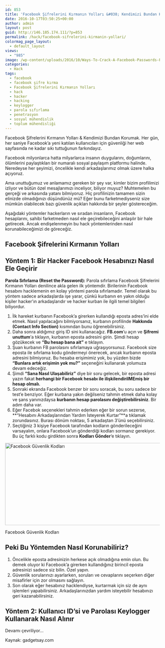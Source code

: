 ```yaml
---
id: 853
title: 'Facebook Şifrelerini Kırmanın Yolları &#038; Kendimizi Bundan Korumak'
date: 2016-10-17T03:50:25+00:00
author: admin
layout: post
guid: http://146.185.174.111/?p=853
permalink: /hack/facebook-sifrelerini-kirmanin-yollari/
colormag_page_layout:
  - default_layout
views:
  - "985"
image: /wp-content/uploads/2016/10/Ways-To-Crack-A-Facebook-Passwords-Protect-Yourself-From-This.jpg
categories:
  - Hack
tags:
  - facebook
  - facebook şifre kırma
  - Facebook Şifrelerini Kırmanın Yolları
  - hack
  - hacker
  - hacking
  - keylogger
  - parola sıfırlama
  - penetrasyon
  - sosyal mühendislik
  - toplum mühendisliği
---
```

Facebook Şifrelerini Kırmanın Yolları & Kendimizi Bundan Korumak. Her gün, her saniye Facebook&#8217;a yeni katılan kullanıcıları için güvenliği her web sayfasında ne kadar sıkı tuttuğunun farkındayız.

Facebook milyonlarca hatta milyarlarca insanın duygularını, doğumlarını, ölümlerini paylaştıkları bir numaralı sosyal paylaşım platformu halinde. Neredeyse her şeyimizi, öncelikle kendi arkadaşlarımız olmak üzere halka açıyoruz.

Ama unuttuğumuz ve anlamamız gereken bir şey var, kimler bizim profilimizi izliyor ve bütün özel mesajlarımızı inceliyor, biliyor muyuz? Muhtemelen bu gerçeği ve arkasında yatanı bilmiyoruz. Hiç profilinizin tamamen sizin elinizde olmadığınızı düşündünüz mü? Eğer bunu farketmediyseniz size mümkün olabilecek bazı güvenlik açıkları hakkında bir şeyler göstereceğim.

Aşağıdaki yöntemler hackerların ve sıradan insanların, Facebook hesaplarını, sahibi farketmeden nasıl ele geçirebileceğini anlaşılır bir hale getirecek. Ancak endişelenmeyin bu hack yöntemlerinden nasıl korunabileceğimizi de göreceğiz.

## Facebook Şifrelerini Kırmanın Yolları

## Yöntem 1: Bir Hacker Facebook Hesabınızı Nasıl Ele Geçirir

**Parola Sıfırlama (Reset the Password):** Parola sıfırlama Facebook Şifrelerini Kırmanın Yolları denilince akla gelen ilk yöntemdir. Birilerinin Facebook hesabını hacklemenin en kolay yöntemi parola sıfırlamadır. Temel olarak bu yöntem sadece arkadaşlarda işe yarar, çünkü kurbanın en yakın olduğu kişiler hacker&#8217;ın arkadaşlarıdır ve hacker kurban ile ilgili temel bilgileri biliyordur.

  1. İlk hareket kurbanın Facebook&#8217;a girerken kullandığı eposta adres&#8217;ini elde etmek. Nasıl yapılacağını bilmiyorsanız, kurbanın profilinde **Hakkında (Contact Info Section)** kısmından bunu öğrenebilirsiniz.
  2. Daha sonra aldığımız giriş ID sini kullanacağız. **FB.com**&#8216;u açın ve **Şifremi unuttum**&#8216;a tıklayın, kurbanın eposta adresini girin. Şimdi hesap gözükecek ve **&#8220;Bu hesap bana ait&#8221;** e tıklayın.
  3. Şuan kurbanın FB parolasını sıfırlamaya uğraşıyorsunuz. Facebook size eposta ile sıfırlama kodu göndermeyi önerecek, ancak kurbanın eposta adresini bilmiyoruz. Bu hesaba erişimimiz yok, bu yüzden bizde **&#8220;Bunlara artık erişimin yok mu?&#8221;** seçeneğini kullanarak yolumuza devam edeceğiz.
  4. Şimdi **&#8220;Sana Nasıl Ulaşabiliriz&#8221;** diye bir soru gelecek, bir eposta adresi yazın fakat **herhangi bir Facebook hesabı ile ilişkilendirilMEmiş bir hesap olmalı.**
  5. Sonraki ekranda Facebook benzer bir soru soracak, bu soru sadece bir test&#8217;e benziyor. Eğer kurbana yakın değilseniz tahmin etmek daha kolay ve şans yanınızdaysa **kurbanın hesap parolasını değiştirebilirsiniz**. Bir adım daha var.
  6. Eğer Facebok seçenekleri tahmin ederken eğer bir sorun sezerse, **&#8220;Hesabını Arkadaşlarından Yardım İsteyerek Kurtar&#8221;**a tıklamak zorundasınız. Burası dönüm noktası, 5 arkadaştan 3&#8217;ünü seçebilirsiniz.
  7. Seçtiğiniz 3 kişiye Facebook tarafından kodların gönderileceğini varsayalım, onlara Facebook&#8217;un gönderdiği kodları sormanız gerekiyor. Bu üç farklı kodu girdikten sonra **Kodları Gönder**&#8216;e tıklayın.<figure id="attachment_854" aria-describedby="caption-attachment-854" style="width: 600px" class="wp-caption alignnone">

[<img class="size-full wp-image-854" src="http://146.185.174.111/wp-content/uploads/2016/10/Submit-Codes.jpg" alt="Facebook Güvenlik Kodları" width="600" height="268" srcset="http://localhost:8080/mysite/wp-content/uploads/2016/10/Submit-Codes.jpg 600w, http://localhost:8080/mysite/wp-content/uploads/2016/10/Submit-Codes-300x134.jpg 300w" sizes="(max-width: 600px) 100vw, 600px" />](http://146.185.174.111/wp-content/uploads/2016/10/Submit-Codes.jpg)<figcaption id="caption-attachment-854" class="wp-caption-text">Facebook Güvenlik Kodları</figcaption></figure> 

## Peki Bu Yöntemden Nasıl Korunabiliriz?

  1. Öncelikle eposta adresinizin herkese açık olmadığına emin olun. Bu demek oluyor ki Facebook&#8217;a girerken kullandığınız birincil eposta adresinizi sadece siz bilin. Özel yapın.
  2. Güvenlik sorularınızı ayarlarken, soruları ve cevaplarını seçerken diğer misafirler için zor olmasını sağlayın.
  3. Son olarak eğer hesabınız hacklendiyse, kurtarmak için siz de aynı işlemleri yapabilirsiniz. Arkadaşlarınızdan yardım isteyebilir hesabınızı geri kazanabilirsiniz.

## Yöntem 2: Kullanıcı ID&#8217;si ve Parolası Keylogger Kullanarak Nasıl Alınır

Devamı çevriliyor&#8230;

Kaynak: gadgetsay.com